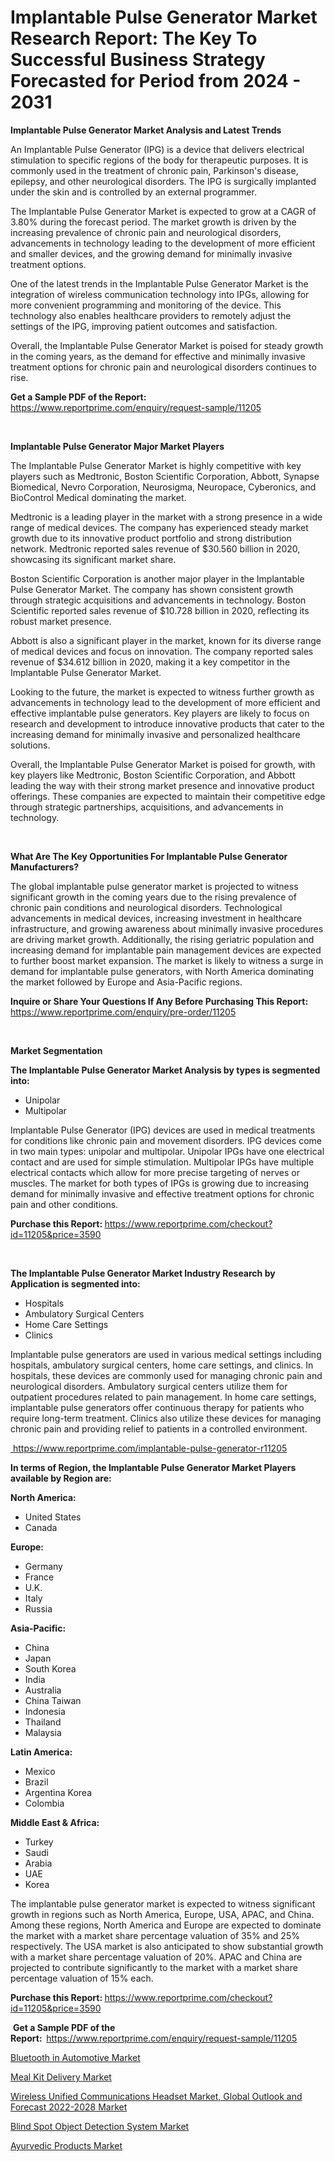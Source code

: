 <p><h1>Implantable Pulse Generator Market Research Report: The Key To Successful Business Strategy Forecasted for Period from 2024 - 2031</h1></p><p><strong>Implantable Pulse Generator Market Analysis and Latest Trends</strong></p>
<p><p>An Implantable Pulse Generator (IPG) is a device that delivers electrical stimulation to specific regions of the body for therapeutic purposes. It is commonly used in the treatment of chronic pain, Parkinson's disease, epilepsy, and other neurological disorders. The IPG is surgically implanted under the skin and is controlled by an external programmer.</p><p>The Implantable Pulse Generator Market is expected to grow at a CAGR of 3.80% during the forecast period. The market growth is driven by the increasing prevalence of chronic pain and neurological disorders, advancements in technology leading to the development of more efficient and smaller devices, and the growing demand for minimally invasive treatment options.</p><p>One of the latest trends in the Implantable Pulse Generator Market is the integration of wireless communication technology into IPGs, allowing for more convenient programming and monitoring of the device. This technology also enables healthcare providers to remotely adjust the settings of the IPG, improving patient outcomes and satisfaction.</p><p>Overall, the Implantable Pulse Generator Market is poised for steady growth in the coming years, as the demand for effective and minimally invasive treatment options for chronic pain and neurological disorders continues to rise.</p></p>
<p><strong>Get a Sample PDF of the Report:&nbsp;</strong> <a href="https://www.reportprime.com/enquiry/request-sample/11205">https://www.reportprime.com/enquiry/request-sample/11205</a></p>
<p>&nbsp;</p>
<p><strong>Implantable Pulse Generator Major Market Players</strong></p>
<p><p>The Implantable Pulse Generator Market is highly competitive with key players such as Medtronic, Boston Scientific Corporation, Abbott, Synapse Biomedical, Nevro Corporation, Neurosigma, Neuropace, Cyberonics, and BioControl Medical dominating the market. </p><p>Medtronic is a leading player in the market with a strong presence in a wide range of medical devices. The company has experienced steady market growth due to its innovative product portfolio and strong distribution network. Medtronic reported sales revenue of $30.560 billion in 2020, showcasing its significant market share.</p><p>Boston Scientific Corporation is another major player in the Implantable Pulse Generator Market. The company has shown consistent growth through strategic acquisitions and advancements in technology. Boston Scientific reported sales revenue of $10.728 billion in 2020, reflecting its robust market presence.</p><p>Abbott is also a significant player in the market, known for its diverse range of medical devices and focus on innovation. The company reported sales revenue of $34.612 billion in 2020, making it a key competitor in the Implantable Pulse Generator Market.</p><p>Looking to the future, the market is expected to witness further growth as advancements in technology lead to the development of more efficient and effective implantable pulse generators. Key players are likely to focus on research and development to introduce innovative products that cater to the increasing demand for minimally invasive and personalized healthcare solutions.</p><p>Overall, the Implantable Pulse Generator Market is poised for growth, with key players like Medtronic, Boston Scientific Corporation, and Abbott leading the way with their strong market presence and innovative product offerings. These companies are expected to maintain their competitive edge through strategic partnerships, acquisitions, and advancements in technology.</p></p>
<p>&nbsp;</p>
<p><strong>What Are The Key Opportunities For Implantable Pulse Generator Manufacturers?</strong></p>
<p><p>The global implantable pulse generator market is projected to witness significant growth in the coming years due to the rising prevalence of chronic pain conditions and neurological disorders. Technological advancements in medical devices, increasing investment in healthcare infrastructure, and growing awareness about minimally invasive procedures are driving market growth. Additionally, the rising geriatric population and increasing demand for implantable pain management devices are expected to further boost market expansion. The market is likely to witness a surge in demand for implantable pulse generators, with North America dominating the market followed by Europe and Asia-Pacific regions.</p></p>
<p><strong>Inquire or Share Your Questions If Any Before Purchasing This Report:</strong> <a href="https://www.reportprime.com/enquiry/pre-order/11205">https://www.reportprime.com/enquiry/pre-order/11205</a></p>
<p>&nbsp;</p>
<p><strong>Market Segmentation</strong></p>
<p><strong>The Implantable Pulse Generator Market Analysis by types is segmented into:</strong></p>
<p><ul><li>Unipolar</li><li>Multipolar</li></ul></p>
<p><p>Implantable Pulse Generator (IPG) devices are used in medical treatments for conditions like chronic pain and movement disorders. IPG devices come in two main types: unipolar and multipolar. Unipolar IPGs have one electrical contact and are used for simple stimulation. Multipolar IPGs have multiple electrical contacts which allow for more precise targeting of nerves or muscles. The market for both types of IPGs is growing due to increasing demand for minimally invasive and effective treatment options for chronic pain and other conditions.</p></p>
<p><strong>Purchase this Report:&nbsp;</strong><a href="https://www.reportprime.com/checkout?id=11205&price=3590">https://www.reportprime.com/checkout?id=11205&price=3590</a></p>
<p>&nbsp;</p>
<p><strong>The Implantable Pulse Generator Market Industry Research by Application is segmented into:</strong></p>
<p><ul><li>Hospitals</li><li>Ambulatory Surgical Centers</li><li>Home Care Settings</li><li>Clinics</li></ul></p>
<p><p>Implantable pulse generators are used in various medical settings including hospitals, ambulatory surgical centers, home care settings, and clinics. In hospitals, these devices are commonly used for managing chronic pain and neurological disorders. Ambulatory surgical centers utilize them for outpatient procedures related to pain management. In home care settings, implantable pulse generators offer continuous therapy for patients who require long-term treatment. Clinics also utilize these devices for managing chronic pain and providing relief to patients in a controlled environment.</p></p>
<p><a href="https://www.reportprime.com/implantable-pulse-generator-r11205">&nbsp;https://www.reportprime.com/implantable-pulse-generator-r11205</a></p>
<p><strong>In terms of Region, the Implantable Pulse Generator Market Players available by Region are:</strong></p>
<p>
    <p> <strong> North America: </strong>
        <ul>
            <li>United States</li>
            <li>Canada</li>
        </ul>
        </p> 
    <p> <strong> Europe: </strong>
        <ul>
            <li>Germany</li>
            <li>France</li>
            <li>U.K.</li>
            <li>Italy</li>
            <li>Russia</li>
        </ul>
        </p> 
    <p> <strong> Asia-Pacific: </strong>
        <ul>
            <li>China</li>
            <li>Japan</li>
            <li>South Korea</li>
            <li>India</li>
            <li>Australia</li>
            <li>China Taiwan</li>
            <li>Indonesia</li>
            <li>Thailand</li>
            <li>Malaysia</li>
        </ul>
        </p> 
    <p> <strong> Latin America: </strong>
        <ul>
            <li>Mexico</li>
            <li>Brazil</li>
            <li>Argentina Korea</li>
            <li>Colombia</li>
        </ul>
        </p> 
    <p> <strong> Middle East & Africa: </strong>
        <ul>
            <li>Turkey</li>
            <li>Saudi</li>
            <li>Arabia</li>
            <li>UAE</li>
            <li>Korea</li>
        </ul>
    </p>
    </p>
<p><p>The implantable pulse generator market is expected to witness significant growth in regions such as North America, Europe, USA, APAC, and China. Among these regions, North America and Europe are expected to dominate the market with a market share percentage valuation of 35% and 25% respectively. The USA market is also anticipated to show substantial growth with a market share percentage valuation of 20%. APAC and China are projected to contribute significantly to the market with a market share percentage valuation of 15% each.</p></p>
<p><strong>Purchase this Report: </strong><a href="https://www.reportprime.com/checkout?id=11205&price=3590">https://www.reportprime.com/checkout?id=11205&price=3590</a></p>
<p>&nbsp;<strong>Get a Sample PDF of the Report:&nbsp;&nbsp;</strong><a href="https://www.reportprime.com/enquiry/request-sample/11205">https://www.reportprime.com/enquiry/request-sample/11205</a></p>
<p><strong></strong></p>
<p><p><a href="https://github.com/NorbertYates/Market-Research-Report-List-6/blob/main/bluetooth-in-automotive-market.md">Bluetooth in Automotive Market</a></p><p><a href="https://github.com/mdinislamsheik/Market-Research-Report-List-1/blob/main/meal-kit-delivery-market.md">Meal Kit Delivery Market</a></p><p><a href="https://issuu.com/reportprime-2/docs/wireless-unified-communications-hea_bb47044c755bcb">Wireless Unified Communications Headset Market, Global Outlook and Forecast 2022-2028 Market</a></p><p><a href="https://github.com/prosalinda88/Market-Research-Report-List-6/blob/main/blind-spot-object-detection-system-market.md">Blind Spot Object Detection System Market</a></p><p><a href="https://github.com/globismark/Market-Research-Report-List-5/blob/main/ayurvedic-products-market.md">Ayurvedic Products Market</a></p></p>